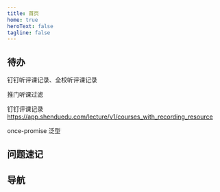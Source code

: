 ```yaml
---
title: 首页
home: true
heroText: false
tagline: false
---
```


## 待办

钉钉听评课记录、全校听评课记录

推门听课过滤

钉钉评课记录 https://app.shenduedu.com/lecture/v1/courses_with_recording_resource

once-promise 泛型

## 问题速记

## 导航

<HomeView></HomeView>

<script lang="ts" setup>
import HomeView from '!/components/HomeView.vue'
</script>
